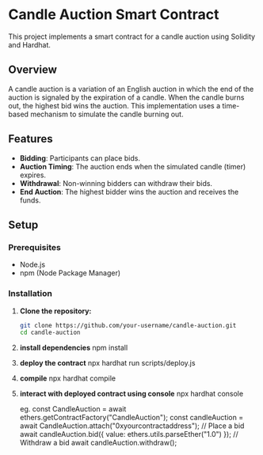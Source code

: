 # Candle Auction Smart Contract

This project implements a smart contract for a candle auction using Solidity and Hardhat.

## Overview

A candle auction is a variation of an English auction in which the end of the auction is signaled by the expiration of a candle. When the candle burns out, the highest bid wins the auction. This implementation uses a time-based mechanism to simulate the candle burning out.

## Features

- **Bidding**: Participants can place bids.
- **Auction Timing**: The auction ends when the simulated candle (timer) expires.
- **Withdrawal**: Non-winning bidders can withdraw their bids.
- **End Auction**: The highest bidder wins the auction and receives the funds.

## Setup

### Prerequisites

- Node.js
- npm (Node Package Manager)

### Installation

1.  **Clone the repository:**

    ```bash
    git clone https://github.com/your-username/candle-auction.git
    cd candle-auction

    ```

2.  **install dependencies**
    npm install

3.  **deploy the contract**
    npx hardhat run scripts/deploy.js

4.  **compile**
    npx hardhat compile

5.  **interact with deployed contract using console**
    npx hardhat console

    eg. const CandleAuction = await ethers.getContractFactory("CandleAuction");
    const candleAuction = await CandleAuction.attach("0xyourcontractaddress");
    // Place a bid
    await candleAuction.bid({ value: ethers.utils.parseEther("1.0") });
    // Withdraw a bid
    await candleAuction.withdraw();
